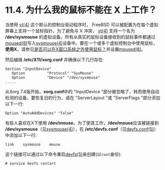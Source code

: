 # 11.4. 为什么我的鼠标不能在 X 上工作？

当使用 [vt(4)](https://www.freebsd.org/cgi/man.cgi?query=vt&sektion=4&format=html) 这个默认的控制台驱动程序时， FreeBSD 可以被配置为在每个虚拟屏幕上支持一个鼠标指针。为了避免与 X 冲突， [vt(4)](https://www.freebsd.org/cgi/man.cgi?query=vt&sektion=4&format=html) 支持一个名为 **/dev/sysmouse** 的虚拟设备。所有从真实的鼠标设备接收到的鼠标事件都通过[moused(8)](https://www.freebsd.org/cgi/man.cgi?query=moused&sektion=8&format=html)写入[sysmouse(4)](https://www.freebsd.org/cgi/man.cgi?query=sysmouse&sektion=4&format=html)设备中。要在一个或多个虚拟控制台中使用鼠标，**使用X**，请参见[是否可以在X窗口系统之外使用鼠标？](https://docs.freebsd.org/en/books/faq/#moused)并设置[moused(8)](https://www.freebsd.org/cgi/man.cgi?query=moused&sektion=8&format=html)。

然后编辑 **/etc/X11/xorg.conf** 并确保以下几行存在:

```
Section "InputDevice"
   Option          "Protocol" "SysMouse"
   Option          "Device" "/dev/sysmouse"
.....
```

从Xorg 7.4版开始，**xorg.conf**中的 "InputDevice "部分被忽略了，转而使用自动检测的设备。要恢复旧的行为，请在 "ServerLayout "或 "ServerFlags "部分添加以下一行:

```
Option "AutoAddDevices" "false"
```

有些人喜欢在X下使用 **/dev/mouse**。为了使其工作，**/dev/mouse**应该被链接到 **/dev/sysmouse**（见[sysmouse(4)](https://www.freebsd.org/cgi/man.cgi?query=sysmouse&sektion=4&format=html)），在 **/etc/devfs.conf**（见[devfs.conf(5)](https://www.freebsd.org/cgi/man.cgi?query=devfs.conf&sektion=5&format=html)）中添加以下一行:

```
link    sysmouse    mouse
```

这个链接可以通过以下命令重启[devfs(5)](https://www.freebsd.org/cgi/man.cgi?query=devfs&sektion=5&format=html)来创建(以`root`身份):

```
# service devfs restart
```
